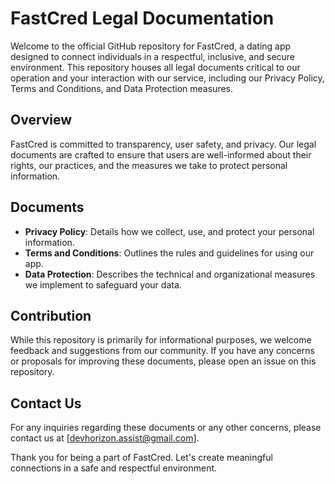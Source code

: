 # FastCred Legal Documentation

Welcome to the official GitHub repository for FastCred, a dating app designed to connect individuals in a respectful, inclusive, and secure environment. This repository houses all legal documents critical to our operation and your interaction with our service, including our Privacy Policy, Terms and Conditions, and Data Protection measures.

## Overview

FastCred is committed to transparency, user safety, and privacy. Our legal documents are crafted to ensure that users are well-informed about their rights, our practices, and the measures we take to protect personal information.

## Documents

- **Privacy Policy**: Details how we collect, use, and protect your personal information.
- **Terms and Conditions**: Outlines the rules and guidelines for using our app.
- **Data Protection**: Describes the technical and organizational measures we implement to safeguard your data.

## Contribution

While this repository is primarily for informational purposes, we welcome feedback and suggestions from our community. If you have any concerns or proposals for improving these documents, please open an issue on this repository.

## Contact Us

For any inquiries regarding these documents or any other concerns, please contact us at [devhorizon.assist@gmail.com].

Thank you for being a part of FastCred. Let's create meaningful connections in a safe and respectful environment.
